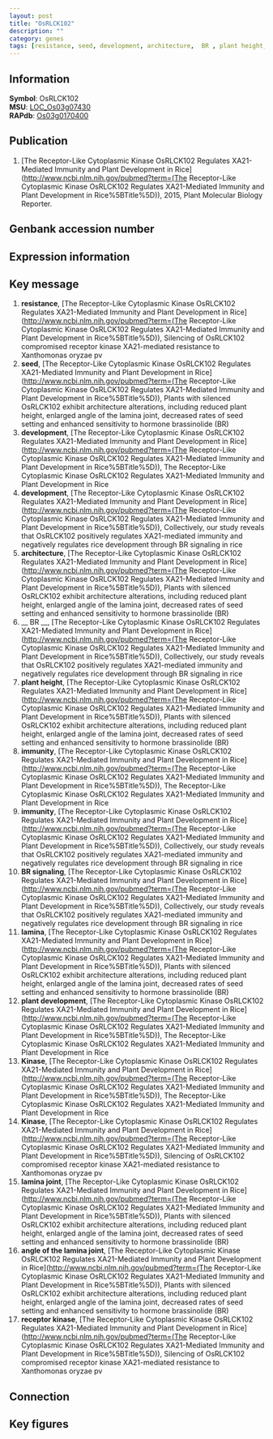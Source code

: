 ```yaml
---
layout: post
title: "OsRLCK102"
description: ""
category: genes
tags: [resistance, seed, development, architecture,  BR , plant height, immunity, BR signaling, lamina, plant development, Kinase, lamina joint, angle of the lamina joint, receptor kinase, Gene]
---
```


## Information
__Symbol__: OsRLCK102  
__MSU__: [LOC_Os03g07430](http://rice.plantbiology.msu.edu/cgi-bin/ORF_infopage.cgi?orf=LOC_Os03g07430)  
__RAPdb__: [Os03g0170400](http://rapdb.dna.affrc.go.jp/viewer/gbrowse_details/irgsp1?name=Os03g0170400)  

## Publication
1. [The Receptor-Like Cytoplasmic Kinase OsRLCK102 Regulates XA21-Mediated Immunity and Plant Development in Rice](http://www.ncbi.nlm.nih.gov/pubmed?term=(The Receptor-Like Cytoplasmic Kinase OsRLCK102 Regulates XA21-Mediated Immunity and Plant Development in Rice%5BTitle%5D)), 2015, Plant Molecular Biology Reporter.

## Genbank accession number

## Expression information

## Key message
1. __resistance__, [The Receptor-Like Cytoplasmic Kinase OsRLCK102 Regulates XA21-Mediated Immunity and Plant Development in Rice](http://www.ncbi.nlm.nih.gov/pubmed?term=(The Receptor-Like Cytoplasmic Kinase OsRLCK102 Regulates XA21-Mediated Immunity and Plant Development in Rice%5BTitle%5D)),  Silencing of OsRLCK102 compromised receptor kinase XA21-mediated resistance to Xanthomonas oryzae pv
2. __seed__, [The Receptor-Like Cytoplasmic Kinase OsRLCK102 Regulates XA21-Mediated Immunity and Plant Development in Rice](http://www.ncbi.nlm.nih.gov/pubmed?term=(The Receptor-Like Cytoplasmic Kinase OsRLCK102 Regulates XA21-Mediated Immunity and Plant Development in Rice%5BTitle%5D)),  Plants with silenced OsRLCK102 exhibit architecture alterations, including reduced plant height, enlarged angle of the lamina joint, decreased rates of seed setting and enhanced sensitivity to hormone brassinolide (BR)
3. __development__, [The Receptor-Like Cytoplasmic Kinase OsRLCK102 Regulates XA21-Mediated Immunity and Plant Development in Rice](http://www.ncbi.nlm.nih.gov/pubmed?term=(The Receptor-Like Cytoplasmic Kinase OsRLCK102 Regulates XA21-Mediated Immunity and Plant Development in Rice%5BTitle%5D)), The Receptor-Like Cytoplasmic Kinase OsRLCK102 Regulates XA21-Mediated Immunity and Plant Development in Rice
4. __development__, [The Receptor-Like Cytoplasmic Kinase OsRLCK102 Regulates XA21-Mediated Immunity and Plant Development in Rice](http://www.ncbi.nlm.nih.gov/pubmed?term=(The Receptor-Like Cytoplasmic Kinase OsRLCK102 Regulates XA21-Mediated Immunity and Plant Development in Rice%5BTitle%5D)),  Collectively, our study reveals that OsRLCK102 positively regulates XA21-mediated immunity and negatively regulates rice development through BR signaling in rice
5. __architecture__, [The Receptor-Like Cytoplasmic Kinase OsRLCK102 Regulates XA21-Mediated Immunity and Plant Development in Rice](http://www.ncbi.nlm.nih.gov/pubmed?term=(The Receptor-Like Cytoplasmic Kinase OsRLCK102 Regulates XA21-Mediated Immunity and Plant Development in Rice%5BTitle%5D)),  Plants with silenced OsRLCK102 exhibit architecture alterations, including reduced plant height, enlarged angle of the lamina joint, decreased rates of seed setting and enhanced sensitivity to hormone brassinolide (BR)
6. __ BR __, [The Receptor-Like Cytoplasmic Kinase OsRLCK102 Regulates XA21-Mediated Immunity and Plant Development in Rice](http://www.ncbi.nlm.nih.gov/pubmed?term=(The Receptor-Like Cytoplasmic Kinase OsRLCK102 Regulates XA21-Mediated Immunity and Plant Development in Rice%5BTitle%5D)),  Collectively, our study reveals that OsRLCK102 positively regulates XA21-mediated immunity and negatively regulates rice development through BR signaling in rice
7. __plant height__, [The Receptor-Like Cytoplasmic Kinase OsRLCK102 Regulates XA21-Mediated Immunity and Plant Development in Rice](http://www.ncbi.nlm.nih.gov/pubmed?term=(The Receptor-Like Cytoplasmic Kinase OsRLCK102 Regulates XA21-Mediated Immunity and Plant Development in Rice%5BTitle%5D)),  Plants with silenced OsRLCK102 exhibit architecture alterations, including reduced plant height, enlarged angle of the lamina joint, decreased rates of seed setting and enhanced sensitivity to hormone brassinolide (BR)
8. __immunity__, [The Receptor-Like Cytoplasmic Kinase OsRLCK102 Regulates XA21-Mediated Immunity and Plant Development in Rice](http://www.ncbi.nlm.nih.gov/pubmed?term=(The Receptor-Like Cytoplasmic Kinase OsRLCK102 Regulates XA21-Mediated Immunity and Plant Development in Rice%5BTitle%5D)), The Receptor-Like Cytoplasmic Kinase OsRLCK102 Regulates XA21-Mediated Immunity and Plant Development in Rice
9. __immunity__, [The Receptor-Like Cytoplasmic Kinase OsRLCK102 Regulates XA21-Mediated Immunity and Plant Development in Rice](http://www.ncbi.nlm.nih.gov/pubmed?term=(The Receptor-Like Cytoplasmic Kinase OsRLCK102 Regulates XA21-Mediated Immunity and Plant Development in Rice%5BTitle%5D)),  Collectively, our study reveals that OsRLCK102 positively regulates XA21-mediated immunity and negatively regulates rice development through BR signaling in rice
10. __BR signaling__, [The Receptor-Like Cytoplasmic Kinase OsRLCK102 Regulates XA21-Mediated Immunity and Plant Development in Rice](http://www.ncbi.nlm.nih.gov/pubmed?term=(The Receptor-Like Cytoplasmic Kinase OsRLCK102 Regulates XA21-Mediated Immunity and Plant Development in Rice%5BTitle%5D)),  Collectively, our study reveals that OsRLCK102 positively regulates XA21-mediated immunity and negatively regulates rice development through BR signaling in rice
11. __lamina__, [The Receptor-Like Cytoplasmic Kinase OsRLCK102 Regulates XA21-Mediated Immunity and Plant Development in Rice](http://www.ncbi.nlm.nih.gov/pubmed?term=(The Receptor-Like Cytoplasmic Kinase OsRLCK102 Regulates XA21-Mediated Immunity and Plant Development in Rice%5BTitle%5D)),  Plants with silenced OsRLCK102 exhibit architecture alterations, including reduced plant height, enlarged angle of the lamina joint, decreased rates of seed setting and enhanced sensitivity to hormone brassinolide (BR)
12. __plant development__, [The Receptor-Like Cytoplasmic Kinase OsRLCK102 Regulates XA21-Mediated Immunity and Plant Development in Rice](http://www.ncbi.nlm.nih.gov/pubmed?term=(The Receptor-Like Cytoplasmic Kinase OsRLCK102 Regulates XA21-Mediated Immunity and Plant Development in Rice%5BTitle%5D)), The Receptor-Like Cytoplasmic Kinase OsRLCK102 Regulates XA21-Mediated Immunity and Plant Development in Rice
13. __Kinase__, [The Receptor-Like Cytoplasmic Kinase OsRLCK102 Regulates XA21-Mediated Immunity and Plant Development in Rice](http://www.ncbi.nlm.nih.gov/pubmed?term=(The Receptor-Like Cytoplasmic Kinase OsRLCK102 Regulates XA21-Mediated Immunity and Plant Development in Rice%5BTitle%5D)), The Receptor-Like Cytoplasmic Kinase OsRLCK102 Regulates XA21-Mediated Immunity and Plant Development in Rice
14. __Kinase__, [The Receptor-Like Cytoplasmic Kinase OsRLCK102 Regulates XA21-Mediated Immunity and Plant Development in Rice](http://www.ncbi.nlm.nih.gov/pubmed?term=(The Receptor-Like Cytoplasmic Kinase OsRLCK102 Regulates XA21-Mediated Immunity and Plant Development in Rice%5BTitle%5D)),  Silencing of OsRLCK102 compromised receptor kinase XA21-mediated resistance to Xanthomonas oryzae pv
15. __lamina joint__, [The Receptor-Like Cytoplasmic Kinase OsRLCK102 Regulates XA21-Mediated Immunity and Plant Development in Rice](http://www.ncbi.nlm.nih.gov/pubmed?term=(The Receptor-Like Cytoplasmic Kinase OsRLCK102 Regulates XA21-Mediated Immunity and Plant Development in Rice%5BTitle%5D)),  Plants with silenced OsRLCK102 exhibit architecture alterations, including reduced plant height, enlarged angle of the lamina joint, decreased rates of seed setting and enhanced sensitivity to hormone brassinolide (BR)
16. __angle of the lamina joint__, [The Receptor-Like Cytoplasmic Kinase OsRLCK102 Regulates XA21-Mediated Immunity and Plant Development in Rice](http://www.ncbi.nlm.nih.gov/pubmed?term=(The Receptor-Like Cytoplasmic Kinase OsRLCK102 Regulates XA21-Mediated Immunity and Plant Development in Rice%5BTitle%5D)),  Plants with silenced OsRLCK102 exhibit architecture alterations, including reduced plant height, enlarged angle of the lamina joint, decreased rates of seed setting and enhanced sensitivity to hormone brassinolide (BR)
17. __receptor kinase__, [The Receptor-Like Cytoplasmic Kinase OsRLCK102 Regulates XA21-Mediated Immunity and Plant Development in Rice](http://www.ncbi.nlm.nih.gov/pubmed?term=(The Receptor-Like Cytoplasmic Kinase OsRLCK102 Regulates XA21-Mediated Immunity and Plant Development in Rice%5BTitle%5D)),  Silencing of OsRLCK102 compromised receptor kinase XA21-mediated resistance to Xanthomonas oryzae pv

## Connection

## Key figures


